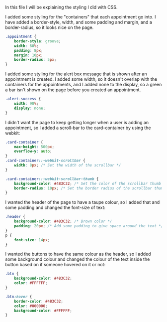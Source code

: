 In this file I will be explaining the styling I did with CSS. 

I added some styling for the "containers" that each appointment go into. I have added a border-style, width, and some 
padding and margin, and a border-radius, so it looks nice on the page.

```css
.appointment {
    border-style: groove;
    width: 60%;
    padding: 8px;
    margin: 10px;
    border-radius: 5px;
}
```

I added some styling for the alert box message that is shown after an appointment is created. I added some width, so it 
doesn't overlap with the containers for the appointments, and I added none to the display, so a green a bar isn't shown
on the page before you created an appointment. 

```css
.alert-success {
    width: 90%;
    display: none;
}
```

I didn't want the page to keep getting longer when a user is adding an appointment, so I added a scroll-bar to the 
card-container by using the webkit: 

```css
.card-container {
    max-height: 500px;
    overflow-y: auto;
}
.card-container::-webkit-scrollbar {
    width: 8px; /* Set the width of the scrollbar */
}

.card-container::-webkit-scrollbar-thumb {
    background-color: #483C32; /* Set the color of the scrollbar thumb */
    border-radius: 10px; /* Set the border radius of the scrollbar thumb */
}

```

I wanted the header of the page to have a taupe colour, so I added that and some padding and changed the font-size 
of text:

```css
.header {
    background-color: #483C32; /* Brown color */
    padding: 20px; /* Add some padding to give space around the text */
}
p {
    font-size: 14px;
}
```

I wanted the buttons to have the same colour as the header, so I added some background colour and changed the colour 
of the text inside the button based on if someone hovered on it or not:

```css
.btn {
    background-color: #483C32;
    color: #FFFFFF;
}

.btn:hover {
    border-color: #483C32;
    color: #000000;
    background-color: #FFFFFF;
}
```
